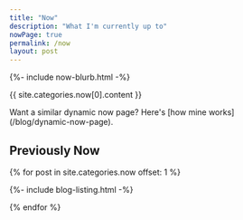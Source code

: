 ```yaml
---
title: "Now" 
description: "What I'm currently up to"
nowPage: true
permalink: /now
layout: post
---
```


{%- include now-blurb.html -%}

{{ site.categories.now[0].content }}

<p class="aside" markdown="1">Want a similar dynamic now page? Here's [how mine works](/blog/dynamic-now-page).</p>

## Previously Now

{% for post in site.categories.now offset: 1 %}

{%- include blog-listing.html -%}

{% endfor %}



